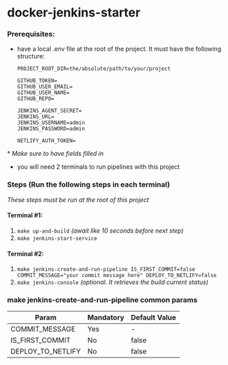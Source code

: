 # docker-jenkins-starter
### Prerequisites:
- have a local .env file at the root of the project. It must have the following structure:
  ```
  PROJECT_ROOT_DIR=the/absolute/path/to/your/project
  
  GITHUB_TOKEN=
  GITHUB_USER_EMAIL=
  GITHUB_USER_NAME=
  GITHUB_REPO=
  
  JENKINS_AGENT_SECRET=
  JENKINS_URL=
  JENKINS_USERNAME=admin
  JENKINS_PASSWORD=admin
  
  NETLIFY_AUTH_TOKEN=
  ```
\* *Make sure to have fields filled in*

- you will need 2 terminals to run pipelines with this project

### Steps (Run the following steps in each terminal)
*These steps must be run at the root of this project*
#### Terminal #1:
1. `make up-and-build`
*(await like 10 seconds before next step)*
2. `make jenkins-start-service`

#### Terminal #2:
1. `make jenkins-create-and-run-pipeline IS_FIRST_COMMIT=false COMMIT_MESSAGE="your commit message here" DEPLOY_TO_NETLIFY=false`
2. `make jenkins-console` *(optional. It retrieves the build current status)*

### make jenkins-create-and-run-pipeline common params

| Param             | Mandatory | Default Value |
|-------------------|-----------|---------------|
| COMMIT_MESSAGE    |    Yes    |        -      |
| IS_FIRST_COMMIT   |    No     |      false    |
| DEPLOY_TO_NETLIFY |    No     |      false    |